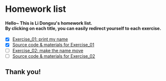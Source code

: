 # Homework list
#### Hello~  This is Li Dongxu's homework list.</br>By clicking on each title, you can easily redirect yourself to each exercise.
- [x] [Exercise_01: print my name](https://github.com/SoBeautifulRabbit/computational_physics_N2015301510021/tree/master/Exercise_01-%20print%20my%20name/README.md)
- [x] [Source code & materials for Exercise_01](https://github.com/SoBeautifulRabbit/computational_physics_N2015301510021/tree/master/Exercise_01-%20print%20my%20name)</br>
- [ ] [Exercise_02: make the name move](http://note.youdao.com/noteshare?id=2572a6ddbd67dd5ebe7779f438d5549c)
- [ ] [Source code & materials for Exercise_02](https://github.com/SoBeautifulRabbit/computational_physics_N2015301510021/tree/master/Exercise_02-%20make%20the%20name%20move)
## Thank you!
